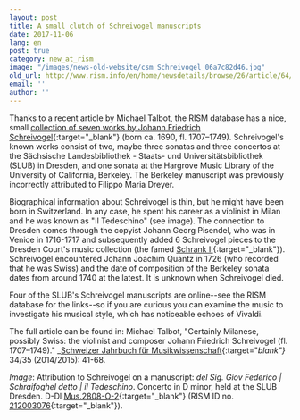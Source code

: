 ```yaml
---
layout: post
title: A small clutch of Schreivogel manuscripts
date: 2017-11-06
lang: en
post: true
category: new_at_rism
image: "/images/news-old-website/csm_Schreivogel_06a7c82d46.jpg"
old_url: http://www.rism.info/en/home/newsdetails/browse/26/article/64/a-small-clutch-of-schreivogel-manuscripts.html
email: ''
author: ''
---
```


Thanks to a recent article by Michael Talbot, the RISM database has a nice, small [collection of seven works by Johann Friedrich Schreivogel](https://opac.rism.info/search?View=rism&author=Schreivogel&Language=en){:target="_blank"} (born ca. 1690, fl. 1707–1749). Schreivogel's known works consist of two, maybe three sonatas and three concertos at the Sächsische Landesbibliothek - Staats- und Universitätsbibliothek (SLUB) in Dresden, and one sonata at the Hargrove Music Library of the University of California, Berkeley. The Berkeley manuscript was previously incorrectly attributed to Filippo Maria Dreyer.

Biographical information about Schreivogel is thin, but he might have been born in Switzerland. In any case, he spent his career as a violinist in Milan and he was known as "Il Tedeschino" (see image). The connection to Dresden comes through the copyist Johann Georg Pisendel, who was in Venice in 1716-1717 and subsequently added 6 Schreivogel pieces to the Dresden Court's music collection (the famed [Schrank II](http://www.schrank-zwei.de/){:target="_blank"}). Schreivogel encountered Johann Joachim Quantz in 1726 (who recorded that he was Swiss) and the date of composition of the Berkeley sonata dates from around 1740 at the latest. It is unknown when Schreivogel died.

Four of the SLUB's Schreivogel manuscripts are online--see the RISM database for the links--so if you are curious you can examine the music to investigate his musical style, which has noticeable echoes of Vivaldi.

The full article can be found in:
Michael Talbot, "Certainly Milanese, possibly Swiss: the violinist and composer Johann Friedrich Schreivogel (fl. 1707–1749)." _[Schweizer Jahrbuch für Musikwissenschaft](https://www.smg-ssm.ch/smg-ssm/publikationen/publikationen/schweizer-jahrbuch-fuer-musikwissenschaft/){:target="_blank"}_ 34/35 (2014/2015): 41-68.

_Image_: Attribution to Schreivogel on a manuscript: _del Sig. Giov Federico \| Schraifoghel detto \| il Tedeschino_. Concerto in D minor, held at the SLUB Dresden. D-Dl [Mus.2808-O-2](http://digital.slub-dresden.de/ppn314935770){:target="_blank"} (RISM ID no. [212003076](https://opac.rism.info/search?id=212003076&Language=en){:target="_blank"}).
